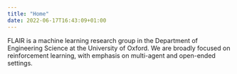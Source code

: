 ```yaml
---
title: "Home"
date: 2022-06-17T16:43:09+01:00
---
```


FLAIR is a machine learning research group in the Department of Engineering Science at the University of Oxford. We are broadly focused on reinforcement learning, with emphasis on multi-agent and open-ended settings.
